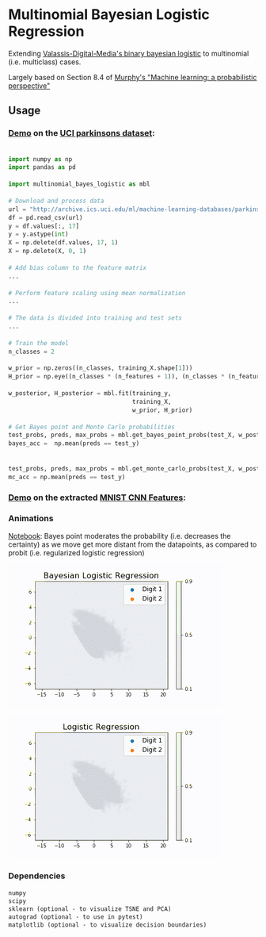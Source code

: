 # Multinomial Bayesian Logistic Regression

Extending [Valassis-Digital-Media's binary bayesian logistic](https://github.com/Valassis-Digital-Media/bayes_logistic) 
to multinomial (i.e. multiclass) cases. 

Largely based on Section 8.4 of 
[Murphy's "Machine learning: a probabilistic perspective"](https://mitpress.mit.edu/books/machine-learning-1)

## Usage

### [Demo](test/integrated/test_parkinsons.py) on the [UCI parkinsons dataset](https://archive.ics.uci.edu/ml/datasets/parkinsons): 

```python

import numpy as np
import pandas as pd

import multinomial_bayes_logistic as mbl

# Download and process data
url = "http://archive.ics.uci.edu/ml/machine-learning-databases/parkinsons/parkinsons.data"
df = pd.read_csv(url)
y = df.values[:, 17]
y = y.astype(int)
X = np.delete(df.values, 17, 1)
X = np.delete(X, 0, 1)

# Add bias column to the feature matrix
...

# Perform feature scaling using mean normalization
...

# The data is divided into training and test sets
...

# Train the model
n_classes = 2

w_prior = np.zeros((n_classes, training_X.shape[1]))
H_prior = np.eye((n_classes * (n_features + 1)), (n_classes * (n_features + 1)))

w_posterior, H_posterior = mbl.fit(training_y,
                                   training_X,
                                   w_prior, H_prior)

# Get Bayes point and Monte Carlo probabilities
test_probs, preds, max_probs = mbl.get_bayes_point_probs(test_X, w_posterior)
bayes_acc =  np.mean(preds == test_y)


test_probs, preds, max_probs = mbl.get_monte_carlo_probs(test_X, w_posterior, H_posterior)
mc_acc = np.mean(preds == test_y)
```

### [Demo](examples/MNIST/2_Bayesian_FC.ipynb) on the extracted [MNIST CNN Features](examples/MNIST/1_CNN_Feature_Extraction.ipynb):

### Animations

[Notebook](examples/MNIST/3_Visualizing_2_Classes.ipynb): Bayes point moderates the probability (i.e. decreases the certainty) 
as we move get more distant from the datapoints, as compared to probit (i.e. regularized logistic regression)

![probit animation](examples/MNIST/animations/probit.gif)

![bayes point animation](examples/MNIST/animations/bayes_point.gif)

### Dependencies

```
numpy
scipy
sklearn (optional - to visualize TSNE and PCA)
autograd (optional - to use in pytest)
matplotlib (optional - to visualize decision boundaries)
```